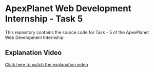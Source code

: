 # ApexPlanet Web Development Internship - Task 5
This repository contains the source code for Task - 5 of the ApexPlanet Web Development Internship
## Explanation Video
[Click here to watch the explanation video](https://www.linkedin.com/feed/update/urn:li:activity:7346923056478461953/)
